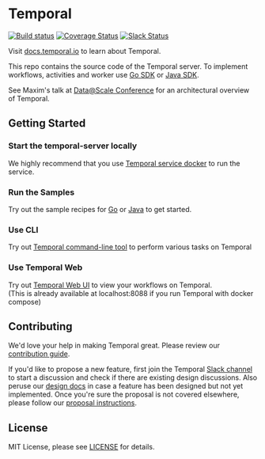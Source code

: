 # Temporal  
[![Build status](https://badge.buildkite.com/fc0e676d7bee1a159916af52ebdb541708d4b9f88b8a980f6b.svg)](https://buildkite.com/temporal/temporal-server)
[![Coverage Status](https://coveralls.io/repos/github/temporalio/temporal/badge.svg?branch=master)](https://coveralls.io/github/temporalio/temporal?branch=master)
[![Slack Status](https://img.shields.io/badge/slack-join_chat-white.svg?logo=slack&style=social)](https://join.slack.com/t/temporalio/shared_invite/zt-c1e99p8g-beF7~ZZW2HP6gGStXD8Nuw)

Visit [docs.temporal.io](https://docs.temporal.io) to learn about Temporal.

This repo contains the source code of the Temporal server. To implement workflows, activities and worker use [Go SDK](https://github.com/temporalio/temporal-go-client) or [Java SDK](https://github.com/temporalio/temporal-java-client).

See Maxim's talk at [Data@Scale Conference](https://atscaleconference.com/videos/cadence-microservice-architecture-beyond-requestreply) for an architectural overview of Temporal.

## Getting Started

### Start the temporal-server locally

We highly recommend that you use [Temporal service docker](docker/README.md) to run the service.

### Run the Samples

Try out the sample recipes for [Go](https://github.com/temporalio/temporal-go-samples) or [Java](https://github.com/temporalio/temporal-java-samples) to get started.

### Use CLI

Try out [Temporal command-line tool](tools/cli/README.md) to perform various tasks on Temporal

### Use Temporal Web

Try out [Temporal Web UI](https://github.com/temporalio/temporal-web) to view your workflows on Temporal.  
(This is already available at localhost:8088 if you run Temporal with docker compose)

## Contributing

We'd love your help in making Temporal great. Please review our [contribution guide](CONTRIBUTING.md).

If you'd like to propose a new feature, first join the Temporal [Slack channel](https://join.slack.com/t/temporalio/shared_invite/zt-c1e99p8g-beF7~ZZW2HP6gGStXD8Nuw) to start a discussion and check if there are existing design discussions. Also peruse our [design docs](docs/design/index.md) in case a feature has been designed but not yet implemented. Once you're sure the proposal is not covered elsewhere, please follow our [proposal instructions](PROPOSALS.md).

## License

MIT License, please see [LICENSE](https://github.com/temporalio/temporal/blob/master/LICENSE) for details.
